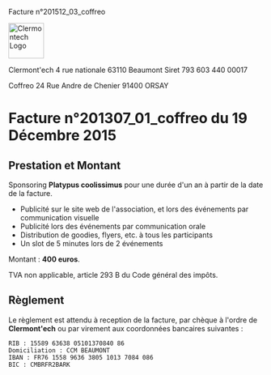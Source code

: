 <p class="invoice-number">Facture n°201512_03_coffreo</p>

<img class="left" width="70px" src="http://clermontech.org/images/clermontech_logo_200px.png" alt="Clermontech Logo" />

<p class="address-us">
<span class="address-title">Clermont'ech</span>
<span class="address-street">4 rue nationale</span>
<span class="address-city">63110 Beaumont</span>
<span class="address-extra">Siret 793 603 440 00017</span>
</p>

<p class="address-client">
<span class="address-title">Coffreo</span>
<span class="address-street">24 Rue Andre de Chenier</span>
<span class="address-city">91400 ORSAY</span>
</p>

<h1 class="invoice-title">
Facture n°201307_01_coffreo du 19 Décembre 2015
</h1>


## Prestation et Montant

Sponsoring **Platypus coolissimus** pour une durée d'un an à partir de la
date de la facture.

* Publicité sur le site web de l'association, et lors des événements par
communication visuelle
* Publicité lors des événements par communication orale
* Distribution de goodies, flyers, etc. à tous les participants
* Un slot de 5 minutes lors de 2 événements

Montant : **400 euros**.

TVA non applicable, article 293 B du Code général des impôts.

## Règlement

Le règlement est attendu à reception de la facture, par chèque à l'ordre de
**Clermont'ech** ou par virement aux coordonnées bancaires suivantes :

	RIB : 15589 63638 05101370840 86
	Domiciliation : CCM BEAUMONT
	IBAN : FR76 1558 9636 3805 1013 7084 086
	BIC : CMBRFR2BARK
